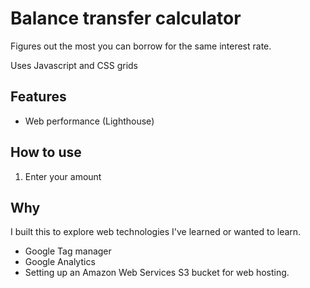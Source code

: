 # Balance transfer calculator

Figures out the most you can borrow for the same interest rate.

Uses Javascript and CSS grids

## Features

* Web performance (Lighthouse)



## How to use
1. Enter your amount

## Why

I built this to explore web technologies I've learned or wanted to learn.

* Google Tag manager
* Google Analytics
* Setting up an Amazon Web Services S3 bucket for web hosting.
